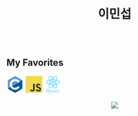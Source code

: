 <h1 align="center">이민섭</h1>
<br/>

<br/>
<p align="center">
<h2>My Favorites</h2>
<img src="https://raw.githubusercontent.com/izumin5210/emojipack-for-devicon/master/png/c.png" alt="C" width="40" height="40" />  
<img src="https://raw.githubusercontent.com/devicons/devicon/master/icons/javascript/javascript-original.svg" alt="javascript" width="40" height="40"/> 
<!-- <img src="https://raw.githubusercontent.com/devicons/devicon/master/icons/typescript/typescript-original.svg" alt="typescript" width="40" height="40"/> -->
<img src="https://raw.githubusercontent.com/devicons/devicon/master/icons/react/react-original-wordmark.svg" alt="react" width="40" height="40"/>
  <br/>
  <br/>

<div align="center">  
  <a href="https://velog.io/@m1nsuppp">
    <img src="https://velog-readme-stats.vercel.app/api/badge?name=m1nsuppp" />
  </a>  
</div>
